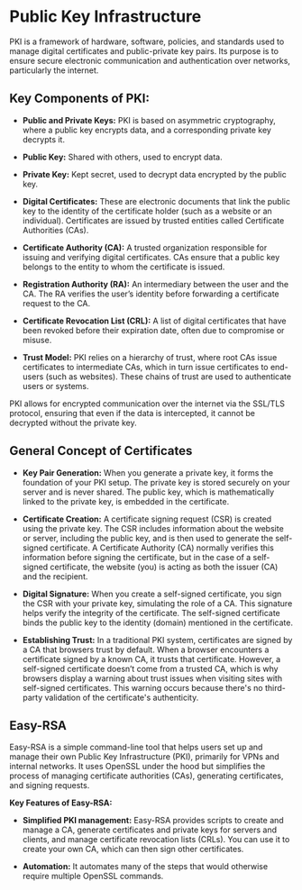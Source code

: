 # Public Key Infrastructure
PKI is a framework of hardware, software, policies, and standards used to manage digital certificates and public-private key pairs. Its purpose is to ensure secure electronic communication and authentication over networks, particularly the internet.
## Key Components of PKI:
- **Public and Private Keys:** PKI is based on asymmetric cryptography, where a public key encrypts data, and a corresponding private key decrypts it.

- **Public Key:** Shared with others, used to encrypt data.

- **Private Key:** Kept secret, used to decrypt data encrypted by the public key.

- **Digital Certificates:** These are electronic documents that link the public key to the identity of the certificate holder (such as a website or an individual). Certificates are issued by trusted entities called Certificate Authorities (CAs).

- **Certificate Authority (CA):** A trusted organization responsible for issuing and verifying digital certificates. CAs ensure that a public key belongs to the entity to whom the certificate is issued.

- **Registration Authority (RA):** An intermediary between the user and the CA. The RA verifies the user’s identity before forwarding a certificate request to the CA.

- **Certificate Revocation List (CRL):** A list of digital certificates that have been revoked before their expiration date, often due to compromise or misuse.

- **Trust Model:** PKI relies on a hierarchy of trust, where root CAs issue certificates to intermediate CAs, which in turn issue certificates to end-users (such as websites). These chains of trust are used to authenticate users or systems.

PKI allows for encrypted communication over the internet via the SSL/TLS protocol, ensuring that even if the data is intercepted, it cannot be decrypted without the private key.

## General Concept of Certificates

- **Key Pair Generation:**
When you generate a private key, it forms the foundation of your PKI setup.
The private key is stored securely on your server and is never shared.
The public key, which is mathematically linked to the private key, is embedded in the certificate.

- **Certificate Creation:**
A certificate signing request (CSR) is created using the private key. The CSR includes information about the website or server, including the public key, and is then used to generate the self-signed certificate.
A Certificate Authority (CA) normally verifies this information before signing the certificate, but in the case of a self-signed certificate, the website (you) is acting as both the issuer (CA) and the recipient.

- **Digital Signature:**
When you create a self-signed certificate, you sign the CSR with your private key, simulating the role of a CA. This signature helps verify the integrity of the certificate.
The self-signed certificate binds the public key to the identity (domain) mentioned in the certificate.

- **Establishing Trust:**
In a traditional PKI system, certificates are signed by a CA that browsers trust by default. When a browser encounters a certificate signed by a known CA, it trusts that certificate.
However, a self-signed certificate doesn’t come from a trusted CA, which is why browsers display a warning about trust issues when visiting sites with self-signed certificates. This warning occurs because there's no third-party validation of the certificate's authenticity.

## Easy-RSA
Easy-RSA is a simple command-line tool that helps users set up and manage their own Public Key Infrastructure (PKI), primarily for VPNs and internal networks. It uses OpenSSL under the hood but simplifies the process of managing certificate authorities (CAs), generating certificates, and signing requests.

**Key Features of Easy-RSA:**

- **Simplified PKI management:** Easy-RSA provides scripts to create and manage a CA, generate certificates and private keys for servers and clients, and manage certificate revocation lists (CRLs). You can use it to create your own CA, which can then sign other certificates.

- **Automation:** It automates many of the steps that would otherwise require multiple OpenSSL commands.
